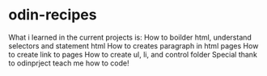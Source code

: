 # odin-recipes

What i learned in the current projects is: 
How to boilder html, understand selectors and statement html 
How to creates paragraph in html pages 
How to create link to pages 
How to create ul, li, and control folder 
Special thank to odinprject teach me how to code! 